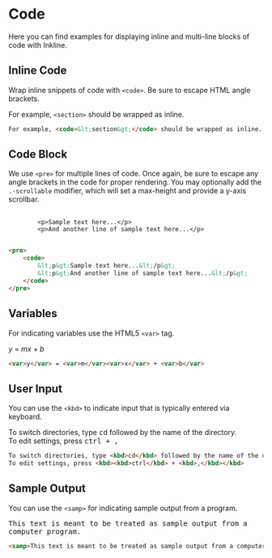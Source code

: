 # Code
Here you can find examples for displaying inline and multi-line blocks of code with Inkline.

## Inline Code
Wrap inline snippets of code with `<code>`. Be sure to escape HTML angle brackets.

For example, <code>&lt;section&gt;</code> should be wrapped as inline.

~~~html
For example, <code>&lt;section&gt;</code> should be wrapped as inline.
~~~

## Code Block
We use `<pre>` for multiple lines of code. Once again, be sure to escape any angle brackets in the code for proper 
rendering. You may optionally add the `.-scrollable` modifier, which will set a max-height and provide a y-axis scrollbar.

<pre>
    <code>
        &lt;p&gt;Sample text here...&lt;/p&gt;
        &lt;p&gt;And another line of sample text here...&lt;/p&gt;
    </code>
</pre>

~~~html
<pre>
    <code>
        &lt;p&gt;Sample text here...&lt;/p&gt;
        &lt;p&gt;And another line of sample text here...&lt;/p&gt;
    </code>
</pre>
~~~

## Variables
For indicating variables use the HTML5 `<var>` tag.

<var>y</var> = <var>m</var><var>x</var> + <var>b</var>

~~~html
<var>y</var> = <var>m</var><var>x</var> + <var>b</var>
~~~

## User Input
You can use the `<kbd>` to indicate input that is typically entered via keyboard.

To switch directories, type <kbd>cd</kbd> followed by the name of the directory.<br>
To edit settings, press <kbd><kbd>ctrl</kbd> + <kbd>,</kbd></kbd>

~~~html
To switch directories, type <kbd>cd</kbd> followed by the name of the directory.<br>
To edit settings, press <kbd><kbd>ctrl</kbd> + <kbd>,</kbd></kbd>
~~~

## Sample Output
You can use the `<samp>` for indicating sample output from a program.

<samp>This text is meant to be treated as sample output from a computer program.</samp>

~~~html
<samp>This text is meant to be treated as sample output from a computer program.</samp>
~~~
